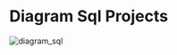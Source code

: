 # Diagram Sql Projects 
![diagram_sql](https://github.com/KarYar-ToTheSun/backend/blob/master/diagram_sql/sql_diagram_digi_project.png)
